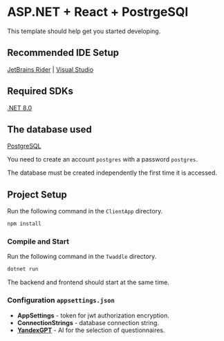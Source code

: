 # ASP.NET + React + PostrgeSQl

This template should help get you started developing.

## Recommended IDE Setup

[JetBrains Rider](https://www.jetbrains.com/rider/) | [Visual Studio](https://visualstudio.microsoft.com)

## Required SDKs

[.NET 8.0](https://dotnet.microsoft.com/en-us/download/dotnet/8.0)

## The database used

[PostgreSQL](https://www.postgresql.org)

You need to create an account ```postgres``` with a password ```postgres```.

The database must be created independently the first time it is accessed.

## Project Setup

Run the following command in the ```ClientApp``` directory.
```sh
npm install
```

### Compile and Start

Run the following command in the ```Twaddle``` directory.
```sh
dotnet run
```
The backend and frontend should start at the same time.


### Configuration ```appsettings.json```
* **AppSettings** - token for jwt authorization encryption.
* **ConnectionStrings** - database connection string.
* [**YandexGPT**](https://yandex.cloud/en/docs/foundation-models) - AI for the selection of questionnaires.


























